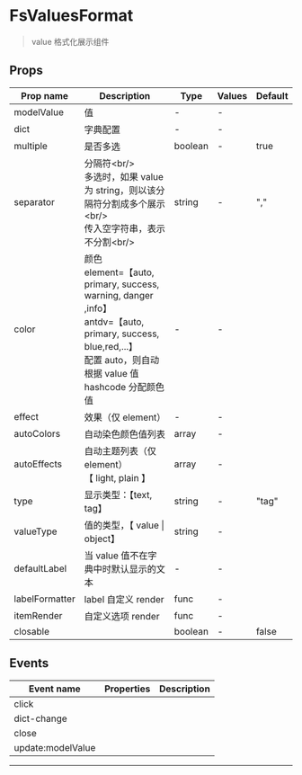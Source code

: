 # FsValuesFormat

> value 格式化展示组件

## Props

| Prop name      | Description                                                                                                                                                                  | Type    | Values | Default |
| -------------- | ---------------------------------------------------------------------------------------------------------------------------------------------------------------------------- | ------- | ------ | ------- |
| modelValue     | 值                                                                                                                                                                           | -       | -      |         |
| dict           | 字典配置                                                                                                                                                                     | -       | -      |         |
| multiple       | 是否多选                                                                                                                                                                     | boolean | -      | true    |
| separator      | 分隔符&lt;br/&gt;<br/>多选时，如果 value 为 string，则以该分隔符分割成多个展示&lt;br/&gt;<br/>传入空字符串，表示不分割&lt;br/&gt;                                            | string  | -      | ","     |
| color          | 颜色<br/>element=【auto, primary, success, warning, danger ,info】<br/>antdv=【auto, primary, success, blue,red,...】<br/>配置 auto，则自动根据 value 值 hashcode 分配颜色值 | -       | -      |         |
| effect         | 效果（仅 element）                                                                                                                                                           | -       | -      |         |
| autoColors     | 自动染色颜色值列表                                                                                                                                                           | array   | -      |         |
| autoEffects    | 自动主题列表（仅 element）<br/>【 light, plain 】                                                                                                                            | array   | -      |         |
| type           | 显示类型：【text, tag】                                                                                                                                                      | string  | -      | "tag"   |
| valueType      | 值的类型，【 value \| object】                                                                                                                                               | string  | -      |         |
| defaultLabel   | 当 value 值不在字典中时默认显示的文本                                                                                                                                        | -       | -      |         |
| labelFormatter | label 自定义 render                                                                                                                                                          | func    | -      |         |
| itemRender     | 自定义选项 render                                                                                                                                                            | func    | -      |         |
| closable       |                                                                                                                                                                              | boolean | -      | false   |

## Events

| Event name        | Properties | Description |
| ----------------- | ---------- | ----------- |
| click             |            |
| dict-change       |            |
| close             |            |
| update:modelValue |            |

---
